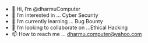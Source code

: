 - 👋 Hi, I’m @dharmuComputer
- 👀 I’m interested in ... Cyber Security
- 🌱 I’m currently learning ... Bug Bounty
- 💞️ I’m looking to collaborate on ...Ethical Hacking
- 📫 How to reach me ... dharmu.computer@yahoo.com

<!---
dharmuComputer/dharmuComputer is a ✨ special ✨ repository because its `README.md` (this file) appears on your GitHub profile.
You can click the Preview link to take a look at your changes.
--->
